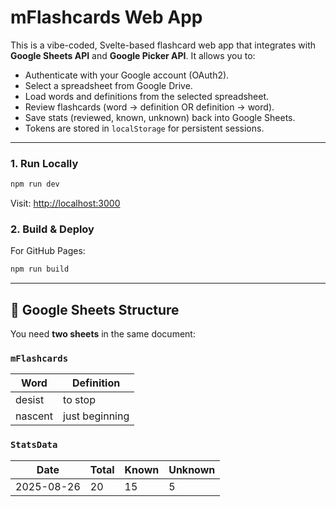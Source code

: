 # mFlashcards Web App

This is a vibe-coded, Svelte-based flashcard web app that integrates with **Google Sheets API** and **Google Picker API**. It allows you to:
- Authenticate with your Google account (OAuth2).
- Select a spreadsheet from Google Drive.
- Load words and definitions from the selected spreadsheet.
- Review flashcards (word → definition OR definition → word).
- Save stats (reviewed, known, unknown) back into Google Sheets.
- Tokens are stored in `localStorage` for persistent sessions.

---

### 1. Run Locally
```bash
npm run dev
```
Visit: [http://localhost:3000](http://localhost:3000)

### 2. Build & Deploy
For GitHub Pages:
```bash
npm run build
```

---

## 📑 Google Sheets Structure
You need **two sheets** in the same document:

### `mFlashcards`
| Word       | Definition           |
|------------|----------------------|
| desist     | to stop              |
| nascent    | just beginning       |

### `StatsData`
| Date       | Total | Known | Unknown |
|------------|-------|-------|---------|
| 2025-08-26 | 20    | 15    | 5       |
